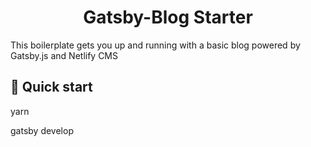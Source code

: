 <h1 align="center">
  Gatsby-Blog Starter
</h1>

This boilerplate gets you up and running with a basic blog powered by Gatsby.js and Netlify CMS

## 🚀 Quick start

yarn

gatsby develop

